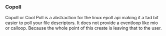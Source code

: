 ### Copoll

Copoll or Cool Poll is a abstraction for the linux epoll api making it a tad bit
easier to poll your file descriptors. It does not provide a eventloop like mio
or calloop. Because the whole point of this create is leaving that to the user.


